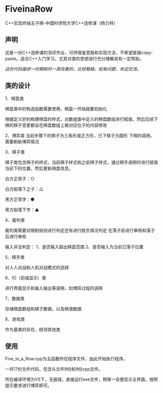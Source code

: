 # FiveinaRow
C++实现终端五子棋-中国科学院大学C++选修课（杨力祥）

## 声明

这是一份C++选修课的测评作业，可供借鉴思路和实现方法，不希望直接copy-paste。适合C++入门学习，尤其对类的思想进行充分理解具有一定帮助。

*这份代码是研一时期耗时一周完善的，比较粗糙，如有问题，欢迎交流。*

## 类的设计

1、棋盘类

棋盘类中的构造函数需要使用，棋盘一开始就要初始化

根据定义好的构建棋盘的样式，对数组类中定义的棋盘数组进行赋值，然后后续下棋的棋子变更都会在棋盘数组上做对应位子的内容修改

2、博弈类
当前步骤下的棋子为三角形或正方形，已下棋子为圆形
下棋的调用，需要刷新博弈情况

3、棋子类

棋子类包含棋子的样式，当前棋子样式和之前棋子样式，通过棋手调用时进行赋值当前下的位置，然后更新棋盘信息。

白方正常子：○    

白方刚落下之子：△

黑方正常字：●

黑方刚落下字：▲

4、裁判类

裁判类需要对限制规则进行判定还有进行胜负情况判定
在落子前进行审核和落子后进行审核

输入非法判定：
1、是否输入超出棋盘范围
2、是否输入为当前已落子位置

5、棋手类

对人人对战和人机对战模式的选择

6、IO（前端显示）类

进行界面显示和输入输出等调用，如博弈过程的调用

7、数据类

存储棋盘数组和棋子数据，以及棋谱数据

8、游戏类

作为基类的存在，统领其他类

## 使用

Five_in_a_Row.cpp为主函数所在程序文件，由此开始执行程序。

一共17份文件代码，包含头文件8份和9份cpp文件。

所在编译环境为VS下，无报错，直接运行exe文件，稍等一会便显示主界面，按照提示要求进行博弈即可。
